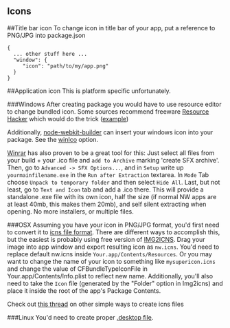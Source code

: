 ## Icons

##Title bar icon
To change icon in title bar of your app, put a reference to PNG/JPG into package.json
```
{
  ... other stuff here ...
  "window": {
     "icon": "path/to/my/app.png"
  }
}
```

##Application icon
This is platform specific unfortunately.

###Windows
After creating package you would have to use resource editor to change bundled icon. Some sources recommend freeware [Resource Hacker](http://www.angusj.com/resourcehacker/) which would do the trick ([example](http://www.techtalkz.com/tips-n-tricks/3866-how-change-default-icon-exe-using-resource-editor-resource-hacker.html))

Additionally, [node-webkit-builder](https://github.com/mllrsohn/node-webkit-builder) can insert your windows icon into your package.  See the [winIco](https://github.com/mllrsohn/node-webkit-builder#optionswinico) option.

[Winrar](http://www.win-rar.com/download.html) has also proven to be a great tool for this: Just select all files from your build + your .ico file and `add to Archive` marking 'create SFX archive'. Then, go to `Advanced -> SFX Options...`, and in `Setup` write up `yourmainfilename.exe` in the `Run after Extraction` textarea. 
In `Mode` Tab choose `Unpack to temporary folder` and then select `Hide All`. Last, but not least, go to `Text and Icon` tab and add a .ico there.
This will provide a standalone .exe file with its own icon, half the size (if normal NW apps are at least 40mb, this makes them 20mb), and self silent extracting when opening. No more installers, or multiple files.

###OSX
Assuming you have your icon in PNG/JPG format, you'd first need to convert it to [icns file format](http://en.wikipedia.org/wiki/Apple_Icon_Image_format). There are different ways to accomplish this, but the easiest is probably using free version of [IMG2ICNS](http://www.img2icnsapp.com/). 
Drag your image into app window and export resulting icon as ```nw.icns```. You'd need to replace default nw.icns inside ```Your.app/Contents/Resources```. Or you may want to change the name of your icon to something like  ```mysupericon.icns``` and change the value of CFBundleTypeIconFile in Your.app/Contents/Info.plist to reflect new name. Additionally, you'll also need to take the `Icon` file (generated by the "Folder" option in Img2icns) and place it inside the root of the app's Package Contents.

Check out [this thread](http://stackoverflow.com/questions/12306223/how-to-manually-create-icns-files-using-iconutil) on other simple ways to create icns files

###Linux
You'd need to create proper [.desktop file](https://wiki.archlinux.org/index.php/Desktop_Entries).
